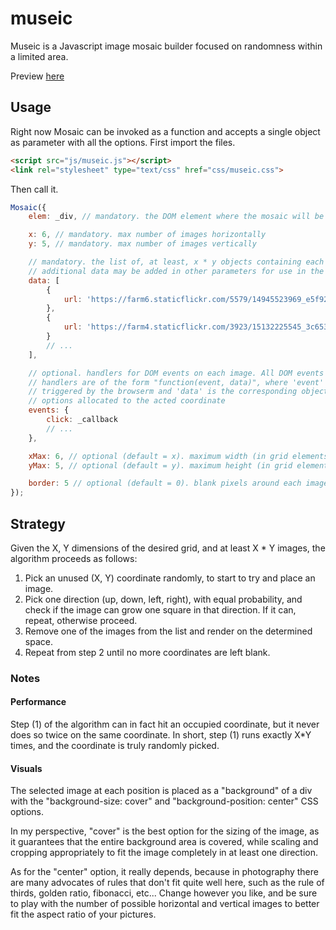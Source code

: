museic
======

Museic is a Javascript image mosaic builder focused on randomness within a limited area.


Preview [here](https://rawgit.com/bugflux/museic/master/example/index.html)

## Usage

Right now Mosaic can be invoked as a function and accepts a single object as parameter with all the options. First import the files.

```html
<script src="js/museic.js"></script>
<link rel="stylesheet" type="text/css" href="css/museic.css">
```

Then call it.

```javascript
Mosaic({
	elem: _div, // mandatory. the DOM element where the mosaic will be added

	x: 6, // mandatory. max number of images horizontally
	y: 5, // mandatory. max number of images vertically

	// mandatory. the list of, at least, x * y objects containing each image identified by "url"
	// additional data may be added in other parameters for use in the event handlers.
	data: [
		{
			url: 'https://farm6.staticflickr.com/5579/14945523969_e5f92943f2_z.jpg'
		},
		{
			url: 'https://farm4.staticflickr.com/3923/15132225545_3c6538edac_z.jpg'
		}
		// ...
	],

	// optional. handlers for DOM events on each image. All DOM events are supported.
	// handlers are of the form "function(event, data)", where 'event' is the original event
	// triggered by the browserm and 'data' is the corresponding object provided in the initial
	// options allocated to the acted coordinate
	events: {
		click: _callback
		// ...
	},

	xMax: 6, // optional (default = x). maximum width (in grid elements) for each individual element
	yMax: 5, // optional (default = y). maximum height (in grid elements) for each individual element

	border: 5 // optional (default = 0). blank pixels around each image 
});
```

## Strategy

Given the X, Y dimensions of the desired grid, and at least X * Y images, the algorithm proceeds as follows:

1. Pick an unused (X, Y) coordinate randomly, to start to try and place an image.
2. Pick one direction (up, down, left, right), with equal probability, and check if the image can grow one square in that direction. If it can, repeat, otherwise proceed.
3. Remove one of the images from the list and render on the determined space.
4. Repeat from step 2 until no more coordinates are left blank.

### Notes

#### Performance
Step (1) of the algorithm can in fact hit an occupied coordinate, but it never does so twice on the same coordinate. In short, step (1) runs exactly X*Y times, and the coordinate is truly randomly picked.

#### Visuals
The selected image at each position is placed as a "background" of a div with the "background-size: cover" and "background-position: center" CSS options.

In my perspective, "cover" is the best option for the sizing of the image, as it guarantees that the entire background area is covered, while scaling and cropping appropriately to fit the image completely in at least one direction.

As for the "center" option, it really depends, because in photography there are many advocates of rules that don't fit quite well here, such as the rule of thirds, golden ratio, fibonacci, etc... Change however you like, and be sure to play with the number of possible horizontal and vertical images to better fit the aspect ratio of your pictures.